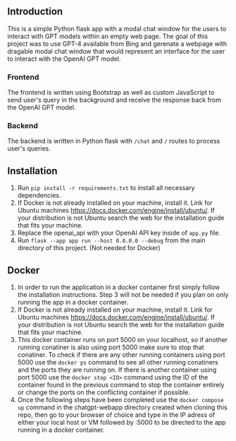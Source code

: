 ## Introduction

This is a simple Python flask app with a modal chat window for the users to interact with GPT models within an empty web page. The goal of this project was to use GPT-4 available from Bing and gerenate a webpage with dragable modal chat window that would represent an interface for the user to interact with the OpenAI GPT model.

### Frontend

The frontend is written using Bootstrap as well as custom JavaScript to send user's query in the background and receive the response back from the OpenAI GPT model.

### Backend

The backend is written in Python flask with `/chat` and `/` routes to process user's queries.

## Installation

1. Run `pip install -r requirements.txt` to install all necessary dependencies.
2. If Docker is not already installed on your machine, install it. Link for Ubuntu machines https://docs.docker.com/engine/install/ubuntu/. If your distribution is not Ubuntu search the web for the installation guide that fits your machine.
3. Replace the openai_api with your OpenAI API key inside of `app.py` file.
4. Run `flask --app app run --host 0.0.0.0 --debug` from the main directory of this project. (Not needed for Docker) 


## Docker
1. In order to run the application in a docker container first simply follow the installation instructions. Step 3 will not be needed if you plan on only running the app in a docker container.
2. If Docker is not already installed on your machine, install it. Link for Ubuntu machines https://docs.docker.com/engine/install/ubuntu/. If your distribution is not Ubuntu search the web for the installation guide that fits your machine.
3. This docker container runs on port 5000 on your localhost, so if another running conatiner is also using port 5000 make sure to stop that conatiner. To check if there are any other running containers using port 5000 use the `docker ps` command to see all other running conatiners and the ports they are running on. If there is another container using port 5000 use the `docker stop <ID>` command using the ID of the container found in the previous command to stop the container entirely or change the ports on the conflicting container if possible.
4. Once the following steps have been completed use the `docker compose up` command in the chatgpt-webapp directory created when cloning this repo, then go to your browser of choice and type in the IP adress of either your local host or VM followed by :5000 to be directed to the app running in a docker container.
